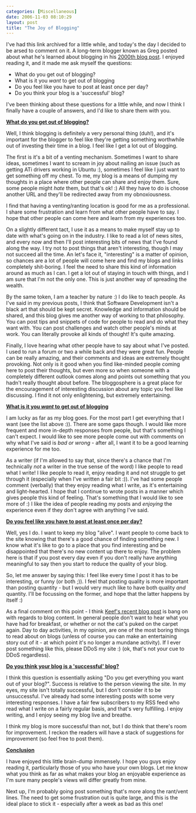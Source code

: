 ```yaml
---
categories: [Miscellaneous]
date: 2006-11-03 08:10:29
layout: post
title: "The Joy of Blogging"
---
```

I've had this link archived for a little while, and today's the day I decided to be arsed to comment on it. A long-term blogger known as Greg posted about what he's learned about blogging in his <a href="http://coolthingoftheday.blogspot.com/2006/10/2000th-post.html" title="2,000th Post" target="_blank">2000th blog post</a>. I enjoyed reading it, and it made me ask myself the questions:
<ul><li>What do you get out of blogging?</li><li>What is it you <em>want</em> to get out of blogging</li><li>Do you feel like you have to post at least once per day?</li><li>Do you think your blog is a 'successful' blog?</li></ul>
I've been thinking about these questions for a little while, and now I think I finally have a couple of answers, and I'd like to share them with you.

<strong><u>What do you get out of blogging?</u></strong>

Well, I think blogging is definitely a very personal thing (duh!), and it's important for the blogger to feel like they're getting something worthwhile out of investing their time in a blog. I feel like I get a lot out of blogging.

The first is it's a bit of a venting mechanism. Sometimes I want to share ideas, sometimes I want to scream in joy about nailing an issue (such as getting ATi drivers working in Ubuntu :), sometimes I feel like I just want to get something off my chest. To me, my blog is a means of dumping my thoughts in a place where other people can share and enjoy them. Sure, some people might <em>hate</em> them, but that's ok! :) All they have to do is choose another URL and they'll be redirected away from my obnoxiousness.

I find that having a venting/ranting location is good for me as a professional. I share some frustration and learn from what other people have to say. I hope that other people can come here and learn from my experiences too.

On a slightly different tact, I use it as a means to make myself stay up to date with what's going on in the industry. I like to read a lot of news sites, and every now and then I'll post interesting bits of news that I've found along the way. I try not to post things that aren't interesting, though I may not succeed all the time. An let's face it, "interesting" is a matter of opinion, so chances are a lot of people will come here and find my blogs and links completely shit-boring. I feel the need to share this kind of information around as much as I can. I get a lot out of staying in touch with things, and I am sure that I'm not the only one. This is just another way of spreading the wealth.

By the same token, I am a teacher by nature :) I do like to teach people. As I've said in my previous posts, I think that Software Development isn't a black art that should be kept secret. Knowledge and information should be shared, and this blog gives me another way of working to that philosophy. You can post tips and snippets of code for people to read and do what they want with. You can post challenges and watch other people's minds at work. You can literally provoke all kinds of thought! It's quite amazing.

Finally, I love hearing what other people have to say about what I've posted. I used to run a forum or two a while back and they were great fun. People can be really amazing, and their comments and ideas are extremely thought provoking. Not only is it good when you find like-minded people coming here to post their thoughts, but even more so when someone with a completely different outlook comes along and points out something that you hadn't really thought about before. The bloggosphere is a great place for the encouragement of interesting discussion about any topic you feel like discussing.  I find it not only enlightening, but extremely entertaining.

<strong><u>What is it you <em>want</em> to get out of blogging</u></strong>

I am lucky as far as my blog goes. For the most part I get everything that I want (see the list above :)). There are some gaps though. I would like more frequent and more in-depth responses from people, but that's something I can't expect. I would like to see more people come out with comments on why what I've said is <em>bad or wrong</em> - after all, I want it to be a good learning experience for me too.

As a writer (if I'm allowed to say that, since there's a chance that I'm technically <em>not</em> a writer in the true sense of the word) I like people to read what I write! I like people to read it, enjoy reading it and not struggle to get through it (especially when I've written a fair bit :)). I've had some people comment (verbally) that they enjoy reading what I write, as it's entertaining and light-hearted. I hope that I continue to wrote posts in a manner which gives people this kind of feeling. That's something that I would like to see more of :) I like the idea of people reading my posts and <em>enjoying</em> the experience even if they don't agree with anything I've said.

<strong><u>Do you feel like you have to post at least once per day?</u></strong>

Well, yes I do. I want to keep my blog "alive". I want people to come back to the site knowing that there's a good chance of finding something new. I know what it's like to go to a place that you find interesting and be disappointed that there's no new content up there to enjoy. The problem here is that if you post every day even if you don't really have anything meaningful to say then you start to reduce the quality of your blog.

So, let me answer by saying this: I feel like every time I post it has to be interesting, or funny (or both ;)). I feel that posting quality is more important than posting quantity - but I would very much like to have both quality <em>and</em> quantity.  I'll be focussing on the former, and hope that the latter happens by itself :)

As a final comment on this point - I think <a href="http://keithjudge.com/musings/?p=4" title="What's it all about?" target="_blank">Keef's recent blog post</a> is bang on with regards to blog content. In general people don't want to hear what you have had for breakfast, or whether or not the cat's puked on the carpet again. Day to day activities, in my opinion, are one of the most boring things to read about on blogs (unless of course you can make an entertaining story out of it - at which point it's no longer a mundane activity). If I ever post something like this, please DDoS my site :) (ok, that's not your cue to DDoS regardless).

<strong><u>Do you think your blog is a 'successful' blog?</u></strong>

I think this question is essentially asking "Do you get everything you want out of your blog?". Success is relative to the person viewing the site. In my eyes, my site isn't totally successful, but I don't consider it to be unsuccessful. I've already had some interesting posts with some very interesting responses. I have a fair few subscribers to my RSS feed who read what I write on a fairly regular basis, and that's very fulfilling. I enjoy writing, and I enjoy seeing my blog live and breathe.

I think my blog is more successful than not, but I do think that there's room for improvement. I reckon the readers will have a stack of suggestions for improvement (so feel free to post them).

<strong><u>Conclusion</u></strong>

I have enjoyed this little brain-dump immensely. I hope you guys enjoy reading it, particularly those of you who have your own blogs. Let me know what you think as far as what makes your blog an enjoyable experience as I'm sure many people's views will differ greatly from mine.

Next up, I'm probably going post something that's more along the rant/vent lines. The need to get some frustration out is quite large, and this is the ideal place to stick it - especially after a week as bad as this one!
